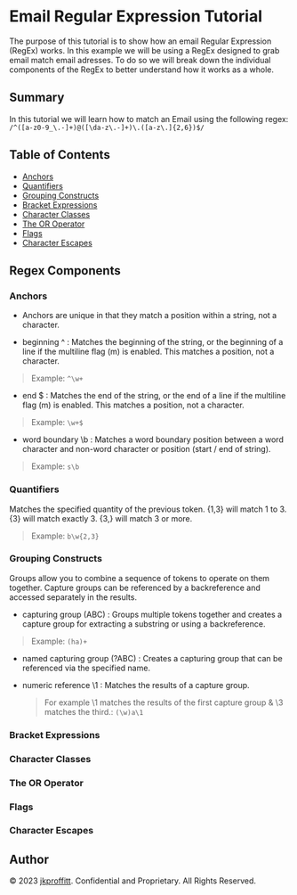 # Email Regular Expression Tutorial

The purpose of this tutorial is to show how an email Regular Expression (RegEx) works. In this example we will be using a RegEx designed to grab email match email adresses. To do so we will break down the individual components of the RegEx to better understand how it works as a whole.

## Summary

In this tutorial we will learn how to match an Email using the following regex: `/^([a-z0-9_\.-]+)@([\da-z\.-]+)\.([a-z\.]{2,6})$/`

## Table of Contents

-   [Anchors](#anchors)
-   [Quantifiers](#quantifiers)
-   [Grouping Constructs](#grouping-constructs)
-   [Bracket Expressions](#bracket-expressions)
-   [Character Classes](#character-classes)
-   [The OR Operator](#the-or-operator)
-   [Flags](#flags)
-   [Character Escapes](#character-escapes)

## Regex Components

### Anchors

-   Anchors are unique in that they match a position within a string, not a character.

-   beginning ^ : Matches the beginning of the string, or the beginning of a line if the multiline flag (m) is enabled. This matches a position, not a character.

> Example: `^\w+`

-   end $ : Matches the end of the string, or the end of a line if the multiline flag (m) is enabled. This matches a position, not a character.

> Example: `\w+$`

-   word boundary \b : Matches a word boundary position between a word character and non-word character or position (start / end of string).

> Example: `s\b`

### Quantifiers

Matches the specified quantity of the previous token. {1,3} will match 1 to 3. {3} will match exactly 3. {3,} will match 3 or more.

> Example: `b\w{2,3}`

### Grouping Constructs

Groups allow you to combine a sequence of tokens to operate on them together. Capture groups can be referenced by a backreference and accessed separately in the results.

-   capturing group (ABC) : Groups multiple tokens together and creates a capture group for extracting a substring or using a backreference.

> Example: `(ha)+`

-   named capturing group (?<name>ABC) : Creates a capturing group that can be referenced via the specified name.

-   numeric reference \1 : Matches the results of a capture group.
    > For example \1 matches the results of the first capture group & \3 matches the third.: `(\w)a\1`

### Bracket Expressions

### Character Classes

### The OR Operator

### Flags

### Character Escapes

## Author

© 2023 [jkproffitt](https://github.com/jkproffitt/regex-tutorial). Confidential and Proprietary. All Rights Reserved.
